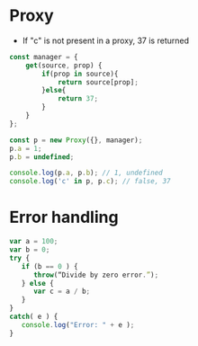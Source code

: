# Proxy
* If "c" is not present in a proxy, 37 is returned

```javascript
const manager = {
    get(source, prop) {
        if(prop in source){
            return source[prop];
        }else{
            return 37;
        }
    }
};

const p = new Proxy({}, manager);
p.a = 1;
p.b = undefined;

console.log(p.a, p.b); // 1, undefined
console.log('c' in p, p.c); // false, 37
```
# Error handling 

```javascript
var a = 100; 
var b = 0; 
try { 
   if (b == 0 ) { 
      throw(“Divide by zero error.”); 
   } else { 
      var c = a / b; 
   } 
} 
catch( e ) { 
   console.log("Error: " + e ); 
}
```
